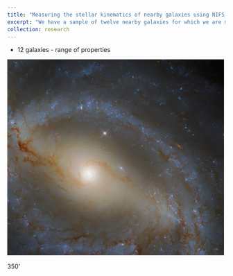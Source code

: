 ```yaml
---
title: "Measuring the stellar kinematics of nearby galaxies using NIFS AO"
excerpt: "We have a sample of twelve nearby galaxies for which we are measuring the stellar kinematics to address the bias in the types of galaxies with dynamical black hole mass measurements.<br/><img src='images/ngc5921.png' width='350'>"
collection: research
---
```


- 12 galaxies - range of properties

<img src='images/ngc5921.png' width='500'>


350'
